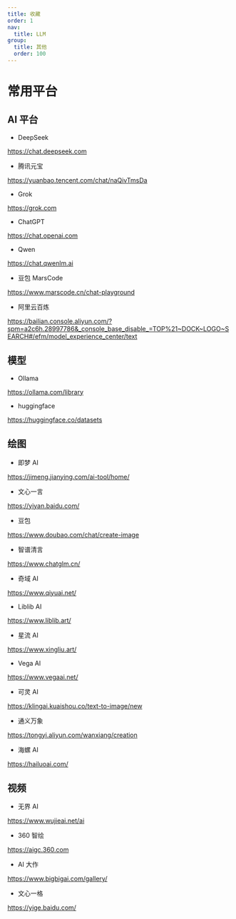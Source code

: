 ```yaml
---
title: 收藏
order: 1
nav:
  title: LLM
group:
  title: 其他
  order: 100
---
```


# 常用平台

## AI 平台

- DeepSeek

https://chat.deepseek.com

- 腾讯元宝

https://yuanbao.tencent.com/chat/naQivTmsDa

- Grok

https://grok.com

- ChatGPT

https://chat.openai.com

- Qwen

https://chat.qwenlm.ai

- 豆包 MarsCode

https://www.marscode.cn/chat-playground

- 阿里云百炼

https://bailian.console.aliyun.com/?spm=a2c6h.28997786&_console_base_disable_=TOP%21~DOCK~LOGO~SEARCH#/efm/model_experience_center/text

## 模型

- Ollama

https://ollama.com/library

- huggingface

https://huggingface.co/datasets

## 绘图

- 即梦 AI

https://jimeng.jianying.com/ai-tool/home/

- 文心一言

https://yiyan.baidu.com/

- 豆包

https://www.doubao.com/chat/create-image

- 智谱清言

https://www.chatglm.cn/

- 奇域 AI

https://www.qiyuai.net/

- Liblib AI

https://www.liblib.art/

- 星流 AI

https://www.xingliu.art/

- Vega Al

https://www.vegaai.net/

- 可灵 AI

https://klingai.kuaishou.co/text-to-image/new

- 通义万象

https://tongyi.aliyun.com/wanxiang/creation

- 海螺 AI

https://hailuoai.com/

## 视频

- 无界 AI

https://www.wujieai.net/ai

- 360 智绘

https://aigc.360.com

- AI 大作

https://www.bigbigai.com/gallery/

- 文心一格

https://yige.baidu.com/
